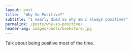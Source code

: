 ```yaml
---
layout: post
title:  "Why So Positive?"
subtitle: "I nearly died so why am I always positive?"
permalink: /posts/why-so-positive/
header-img: images/posts/bookstore.jpg
---
```


Talk about being positive most of the time.
